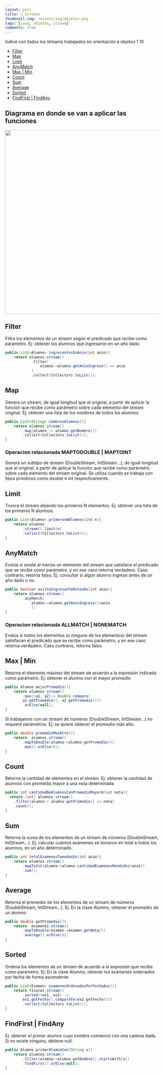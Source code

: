 ```yaml
---
layout: post
title: 📜 Streams
thumbnail-img: /assets/img/objetos.png
tags: [java, objetos, stream]
comments: true
---
```


Indice con todos los streams trabajados en orientación a objetos 1
10
- [Filter](#filter)
- [Map](#map)
- [Limit](#limit)
- [AnyMatch ](#anymatch)
- [Max \| Min](#max--min)
- [Count](#count)
- [Sum](#sum)
- [Average](#average)
- [Sorted](#sorted)
- [FindFirst \| FindAny](#findfirst--findany)

## Diagrama en donde se van a aplicar las funciones

 <p align='center'>
  <img width = '602px' src="https://user-images.githubusercontent.com/55964635/194166809-9bcfefca-8205-47b5-a5ca-9b4da5966f85.png">
</p>


## Filter

Filtra los elementos de un stream según el predicado que recibe como parámetro. Ej: obtener los alumnos que ingresaron en un año dado 

```java
public List<Alumno> ingresantesEnAnio(int anio){       
    return alumnos.stream()
            .filter(
                alumno->alumno.getAnioIngreso() == anio
            )
            .collect(Collectors.toList());
```

## Map
Genera un stream, de igual longitud que el original, a partir de aplicar la función que recibe como parámetro sobre cada elemento del stream original. Ej: obtener una lista de los nombres de todos los alumnos

```java
public List<String> nombresAlumnos(){ 
    return alumnos.stream() 
        .map(alumno -> alumno.getNombre())       
        .collect(Collectors.toList()); 
}
```

### Operacion relacionada MAPTODOUBLE | MAPTOINT
Genera un subtipo de stream (DoubleStream, IntStream...), de igual longitud que el original, a partir de aplicar la función que recibe como parámetro sobre cada elemento del stream original. Se utiliza cuando se trabaja con tipos primitivos como double e int respectivamente.


## Limit
Trunca el stream dejando los primeros N elementos. Ej: obtener una lista de los primeros N alumnos. 

```java
public List<Alumno> primerosNAlumnos(int n){ 
    return alumnos
        .stream().limit(n)
        .collect(Collectors.toList());
}
```

## AnyMatch
Evalúa si existe al menos un elemento del stream que satisface el predicado que se recibe como parámetro, y en ese caso retorna verdadero. Caso contrario, retorna falso. Ej: consultar si algún alumno ingresó antes de un año dado o no.

```java
public boolean existeIngresanteAntesDe(int anio){
    return alumnos.stream()   
        .anyMatch(
            alumno->alumno.getAnioIngreso()<anio
            );
}
```

### Operacion relacionada ALLMATCH | NONEMATCH

Evalúa si todos los elementos (o ninguno de los elementos) del stream satisfacen el predicado que se recibe como parámetro, y en ese caso retorna verdadero. Caso contrario, retorna falso.

## Max | Min
Retorna el elemento máximo del stream de acuerdo a la expresión indicada como parámetro. 
Ej: obtener el alumno con el mayor promedio

```java
public Alumno mejorPromedio(){
    return alumnos.stream()
        .max((a1, a2)-> Double.compare(
        a1.getPromedio(), a2.getPromedio()))
        .orElse(null);
}
```

Si trabajamos con un stream de números (DoubleStream, IntStream...) no requiere parámetros. Ej: se quiere obtener el promedio más alto.

```java
public double promedioMasAlto(){ 
    return  alumnos.stream()
        .mapToDouble(alumno->alumno.getPromedio())    
        .max().orElse(0); 
}
```

## Count
Retorna la cantidad de elementos en el stream. Ej: obtener la cantidad de alumnos con promedio mayor a una nota determinada 

```java
public int cantidadDeAlumnosConPromedioMayorA(int nota){  
  return (int) alumnos.stream()
    .filter(alumno-> alumno.getPromedio() >= nota)
    .count();
}
```

## Sum
Retorna la suma de los elementos de un stream de números (DoubleStream, IntStream...). Ej: calcular cuántos exámenes se tomaron en total a todos los alumnos, en un año determinado. 


```java
public int totalExamenesTomadosEn(int anio){ 
    return alumnos.stream()
        .mapToInt(alumno->alumno.cantidadExamenesRendidos(anio))
        .sum(); 
}
```

## Average
Retorna el promedio de los elementos de un stream de números (DoubleStream, IntStream...). 
Ej: En la clase Alumno, obtener el promedio de un alumno

```java
public double getPromedio(){ 
    return  examenes.stream()
        .mapToDouble(examen->examen.getNota())    
        .average().orElse(0); 
}
```

## Sorted
Ordena los elementos de un stream de acuerdo a la expresión que recibe como parámetro.  Ej: En la clase Alumno, obtener los exámenes ordenados por fecha de forma ascendente 


```java
public List<Examen> examenesOrdenadosPorFechaAsc(){
    return finales.stream()
        .sorted((ex1, ex2) -> 
        ex1.getFecha().compareTo(ex2.getFecha()))
        .collect(Collectors.toList());
}
```

## FindFirst | FindAny
Ej: obtener el primer alumno cuyo nombre comience con una cadena dada. Si no existe ninguno, obtiene null.

```java
public Alumno primerAlumnoCon(String x){
    return alumnos.stream()
        .filter(alumno->alumno.getNombre().startsWith(x))
        .findFirst().orElse(null);
}
```
